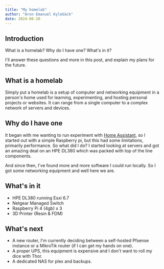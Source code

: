 ```yaml
---
title: "My homelab"
author: "Aron Emanuel Kylebäck"
date: 2024-06-20
---
```

## Introduction
What is a homelab? Why do I have one? What's in it?

I'll answer these questions and more in this post, and explain my plans for the future.

## What is a homelab
Simply put a homelab is a setup of computer and networking equipment in a person's home used for learning, experimenting, and hosting personal projects or websites. It can range from a single computer to a complex network of servers and devices.

## Why do I have one
It began with me wanting to run experiment with [Home Assistant](https://www.home-assistant.io/), so I started out with a simple Raspberry pi, but this had some limitations, primarily performance. So what did I do? I started looking at servers and got an amazing deal on an HPE DL380 which was packed with top of the line components.

And since then, I've found more and more software I could run locally. So I got some networking equipment and well here we are.

## What's in it
- HPE DL380 running Esxi 6.7
- Netgear Managed Switch
- Raspberry Pi 4 (4gb) x 3
- 3D Printer (Resin & FDM)

## What's next
- A new router, I'm currently deciding between a self-hosted Pfsense instance or a MikroTik router (if I can get my hands on one).
- A proper UPS, this equipment is expensive and I don't want to roll my dice with Thor.
- A dedicated NAS for plex and backups.